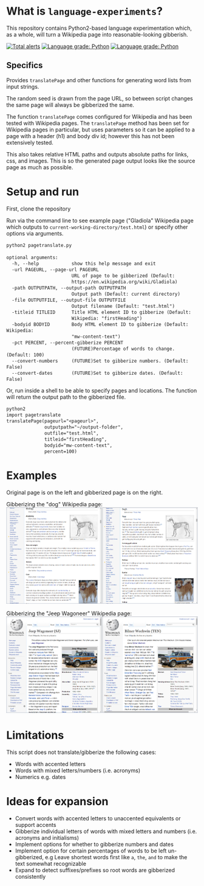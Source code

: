 # What is `language-experiments`? 

This repository contains Python2-based language experimentation which, as a whole, will turn a Wikipedia page into reasonable-looking gibberish.

[![Total alerts](https://img.shields.io/lgtm/alerts/g/hillaryj/language-experiments.svg?logo=lgtm&logoWidth=18)](https://lgtm.com/projects/g/hillaryj/language-experiments/alerts/)
[![Language grade: Python](https://img.shields.io/lgtm/grade/python/g/hillaryj/language-experiments.svg?logo=lgtm&logoWidth=18)](https://lgtm.com/projects/g/hillaryj/language-experiments/context:python)
[![Language grade: Python](https://img.shields.io/lgtm/grade/python/g/hillaryj/language-experiments.svg?logo=lgtm&logoWidth=18)](https://lgtm.com/projects/g/hillaryj/language-experiments/context:python)

## Specifics

Provides `translatePage` and other functions for generating word lists from input strings.

The random seed is drawn from the page URL, so between script changes the same page will always be gibberized the same.

The function `translatePage` comes configured for Wikipedia and has been tested with Wikipedia pages. The `translatePage` method has been set for Wikipedia pages in particular, but uses parameters so it can be applied to a page with a header (h1) and body div id; however this has not been extensively tested.

This also takes relative HTML paths and outputs absolute paths for links, css, and images. This is so the generated page output looks like the source page as much as possible.

# Setup and run

First, clone the repository

Run via the command line to see example page ("Gladiola" Wikipedia page which outputs to `current-working-directory/test.html`) or specify other options via arguments.

    python2 pagetranslate.py

    optional arguments:
      -h, --help            show this help message and exit
      -url PAGEURL, --page-url PAGEURL
                            URL of page to be gibberized (Default:
                            https://en.wikipedia.org/wiki/Gladiola)
      -path OUTPUTPATH, --output-path OUTPUTPATH
                            Output path (Default: current directory)
      -file OUTPUTFILE, --output-file OUTPUTFILE
                            Output filename (Default: "test.html")
      -titleid TITLEID      Title HTML element ID to gibberize (Default:
                            Wikipedia: "firstHeading")
      -bodyid BODYID        Body HTML element ID to gibberize (Default: Wikipedia:
                            "mw-content-text")
      -pct PERCENT, --percent-gibberize PERCENT
                            (FUTURE)Percentage of words to change. (Default: 100)
      --convert-numbers     (FUTURE)Set to gibberize numbers. (Default: False)
      --convert-dates       (FUTURE)Set to gibberize dates. (Default: False)

Or, run inside a shell to be able to specify pages and locations. The function will return the output path to the gibberized file.

    python2
    import pagetranslate
    translatePage(pageurl="<pageurl>",
                  outputpath="~/output-folder",
                  outfile="test.html",
                  titleid="firstHeading",
                  bodyid="mw-content-text",
                  percent=100)

# Examples

Original page is on the left and gibberized page is on the right.

Gibberizing the "dog" Wikipedia page:
![Dog turns into Sogh](https://github.com/hillaryj/language-experiments/blob/master/gibberizer-example-dog.png)

Gibberizing the "Jeep Wagoneer" Wikipedia page:
![Jeep Wagoneer turns into Bilner Wechwin](https://github.com/hillaryj/language-experiments/blob/master/gibberizer-example-wagoneer.png)

# Limitations

This script does not translate/gibberize the following cases:

- Words with accented letters
- Words with mixed letters/numbers (i.e. acronyms)
- Numerics e.g. dates

# Ideas for expansion

- Convert words with accented letters to unaccented equivalents or support accents
- Gibberize individual letters of words with mixed letters and numbers (i.e. acronyms and initialisms)
- Implement options for whether to gibberize numbers and dates
- Implement option for certain percentages of words to be left un-gibberized, e.g Leave shortest words first like `a`, `the`, `and` to make the text somewhat recognizable
- Expand to detect suffixes/prefixes so root words are gibberized consistently
